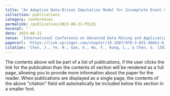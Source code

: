 ```yaml
---
title: "An Adaptive Data-Driven Imputation Model for Incomplete Event Series  (Best Paper Award)"
collection: publications
category: conferences
permalink: /publication/2023-08-21-PILES
excerpt: ''
date: 2023-08-21
venue: 'International Conference on Advanced Data Mining and Applications (ADMA) 2023'
paperurl: 'https://link.springer.com/chapter/10.1007/978-3-031-46661-8_1'
citation: 'Chen, J., Ye, H., Gao, X., Wu, F., Kong, L., & Chen, G. (2023, August). An Adaptive Data-Driven Imputation Model for Incomplete Event Series. In International Conference on Advanced Data Mining and Applications (pp. 3-18). Cham: Springer Nature Switzerland.'
---
```



The contents above will be part of a list of publications, if the user clicks the link for the publication than the contents of section will be rendered as a full page, allowing you to provide more information about the paper for the reader. When publications are displayed as a single page, the contents of the above "citation" field will automatically be included below this section in a smaller font.
